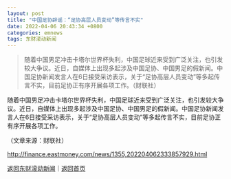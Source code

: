 ```yaml
---
layout: post
title: "中国足协辟谣：“足协高层人员变动”等传言不实"
date: 2022-04-06 20:43:34 +0800
categories: emnews
tags: 东财滚动新闻
---
```

> 随着中国男足冲击卡塔尔世界杯失利，中国足球近来受到广泛关注，也引发较大争议。近日，自媒体上出现多起涉及中国足协、中国男足的假新闻。中国足协新闻发言人在6日接受采访表示，关于“足协高层人员变动”等多起传言不实，目前足协正有序开展各项工作。（财联社）

<p>随着中国男足冲击卡塔尔世界杯失利，中国足球近来受到广泛关注，也引发较大争议。近日，自媒体上出现多起涉及中国足协、中国男足的假新闻。中国足协新闻发言人在6日接受采访表示，关于“足协高层人员变动”等多起传言不实，目前足协正有序开展各项工作。</p><p class="em_media">（文章来源：财联社）</p>

<http://finance.eastmoney.com/news/1355,202204062333857929.html>

[返回东财滚动新闻](//finews.withounder.com/emnews/)｜[返回首页](//finews.withounder.com/)
